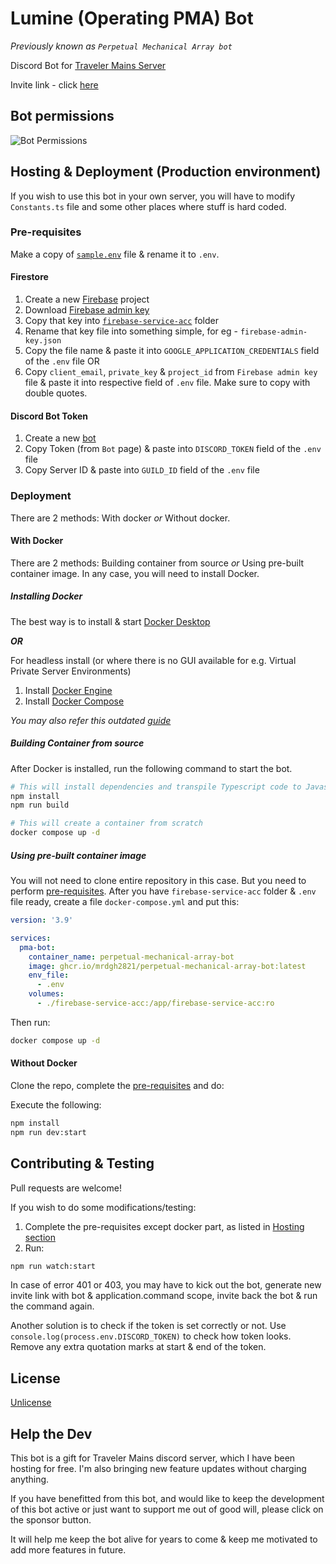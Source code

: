# Lumine (Operating PMA) Bot

_Previously known as `Perpetual Mechanical Array bot`_

Discord Bot for [Traveler Mains Server](https://discord.gg/RsdUnupKpj)

Invite link - click [here](https://discord.com/api/oauth2/authorize?client_id=914932368647815230&permissions=1514517351488&scope=bot%20applications.commands)

## Bot permissions

![Bot Permissions](https://i.imgur.com/yUDcZii.png)

## Hosting & Deployment (Production environment)

If you wish to use this bot in your own server, you will have to modify `Constants.ts` file and some other places where stuff is hard coded.

### Pre-requisites

Make a copy of [`sample.env`](./sample.env) file & rename it to `.env`.

#### Firestore

1. Create a new [Firebase](https://console.firebase.google.com/) project
2. Download [Firebase admin key](https://firebase.google.com/docs/admin/setup#initialize-sdk)
3. Copy that key into [`firebase-service-acc`](./firebase-service-acc/) folder
4. Rename that key file into something simple, for eg - `firebase-admin-key.json`
5. Copy the file name & paste it into `GOOGLE_APPLICATION_CREDENTIALS` field of the `.env` file
   OR
6. Copy `client_email`, `private_key` & `project_id` from `Firebase admin key` file & paste it into respective field of `.env` file. Make sure to copy with double quotes.

#### Discord Bot Token

1. Create a new [bot](https://discord.com/developers/applications)
2. Copy Token (from `Bot` page) & paste into `DISCORD_TOKEN` field of the `.env` file
3. Copy Server ID & paste into `GUILD_ID` field of the `.env` file

### Deployment

There are 2 methods: With docker _or_ Without docker.

#### With Docker

There are 2 methods: Building container from source _or_ Using pre-built container image.
In any case, you will need to install Docker.

##### Installing Docker

The best way is to install & start [Docker Desktop](https://www.docker.com/)

**_OR_**

For headless install (or where there is no GUI available for e.g. Virtual Private Server Environments)

1. Install [Docker Engine](https://docs.docker.com/engine/install/)
2. Install [Docker Compose](https://docs.docker.com/compose/install/)

_You may also refer this outdated [guide](https://www.howtogeek.com/devops/how-to-install-docker-and-docker-compose-on-linux/)_

##### Building Container from source

After Docker is installed, run the following command to start the bot.

```sh
# This will install dependencies and transpile Typescript code to Javascript code
npm install
npm run build

# This will create a container from scratch
docker compose up -d
```

##### Using pre-built container image

You will not need to clone entire repository in this case. But you need to perform [pre-requisites](#pre-requisites).
After you have `firebase-service-acc` folder & `.env` file ready, create a file `docker-compose.yml` and put this:

```yml
version: '3.9'

services:
  pma-bot:
    container_name: perpetual-mechanical-array-bot
    image: ghcr.io/mrdgh2821/perpetual-mechanical-array-bot:latest
    env_file:
      - .env
    volumes:
      - ./firebase-service-acc:/app/firebase-service-acc:ro
```

Then run:

```sh
docker compose up -d
```

#### Without Docker

Clone the repo, complete the [pre-requisites](#pre-requisites) and do:

Execute the following:

```sh
npm install
npm run dev:start
```

## Contributing & Testing

Pull requests are welcome!

If you wish to do some modifications/testing:

1. Complete the pre-requisites except docker part, as listed in [Hosting section](#hosting--deployment-production-environment)
2. Run:

```sh
npm run watch:start
```

In case of error 401 or 403, you may have to kick out the bot, generate new invite link with bot & application.command scope, invite back the bot & run the command again.

Another solution is to check if the token is set correctly or not. Use `console.log(process.env.DISCORD_TOKEN)` to check how token looks. Remove any extra quotation marks at start & end of the token.

## License

[Unlicense](./LICENSE)

## Help the Dev

This bot is a gift for Traveler Mains discord server, which I have been hosting for free.
I'm also bringing new feature updates without charging anything.

If you have benefitted from this bot, and would like to keep the development of this bot active or just want to support me out of good will, please click on the sponsor button.

It will help me keep the bot alive for years to come & keep me motivated to add more features in future.
